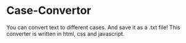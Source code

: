 # Case-Convertor
You can convert text to different cases. And save it as a .txt file!
This converter is written in html, css and javascript.

